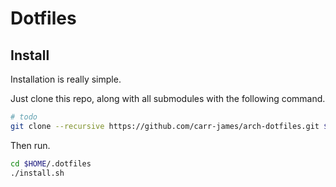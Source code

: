# Dotfiles 

## Install

Installation is really simple. 

Just clone this repo, along with all submodules with the following command.

```bash
# todo
git clone --recursive https://github.com/carr-james/arch-dotfiles.git $HOME/.dotfiles
```

Then run.

```bash
cd $HOME/.dotfiles
./install.sh
```
